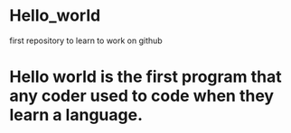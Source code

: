 # Hello_world
first repository to learn to work on github
# Hello world is the first program that any coder used to code when they learn a language.
